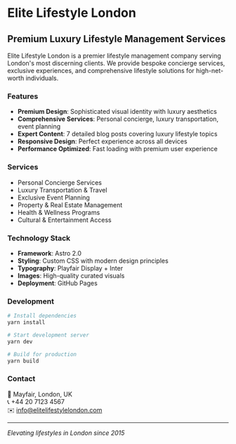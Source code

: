 # Elite Lifestyle London

## Premium Luxury Lifestyle Management Services

Elite Lifestyle London is a premier lifestyle management company serving London's most discerning clients. We provide bespoke concierge services, exclusive experiences, and comprehensive lifestyle solutions for high-net-worth individuals.

### Features

- **Premium Design**: Sophisticated visual identity with luxury aesthetics
- **Comprehensive Services**: Personal concierge, luxury transportation, event planning
- **Expert Content**: 7 detailed blog posts covering luxury lifestyle topics
- **Responsive Design**: Perfect experience across all devices
- **Performance Optimized**: Fast loading with premium user experience

### Services

- Personal Concierge Services
- Luxury Transportation & Travel
- Exclusive Event Planning
- Property & Real Estate Management
- Health & Wellness Programs
- Cultural & Entertainment Access

### Technology Stack

- **Framework**: Astro 2.0
- **Styling**: Custom CSS with modern design principles
- **Typography**: Playfair Display + Inter
- **Images**: High-quality curated visuals
- **Deployment**: GitHub Pages

### Development

```bash
# Install dependencies
yarn install

# Start development server
yarn dev

# Build for production
yarn build
```

### Contact

📍 Mayfair, London, UK  
📞 +44 20 7123 4567  
✉️ info@elitelifestylelondon.com

---

*Elevating lifestyles in London since 2015*
